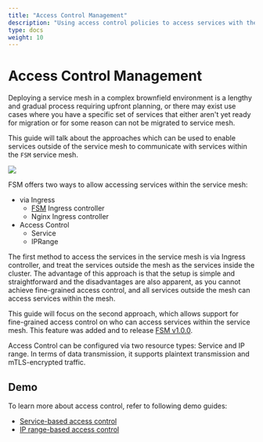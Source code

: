 ```yaml
---
title: "Access Control Management"
description: "Using access control policies to access services with the service mesh."
type: docs
weight: 10
---
```


# Access Control Management

Deploying a service mesh in a complex brownfield environment is a lengthy and gradual process requiring upfront planning, or there may exist use cases where you have a specific set of services that either aren't yet ready for migration or for some reason can not be migrated to service mesh.

This guide will talk about the approaches which can be used to enable services outside of the service mesh to communicate with services within the `FSM` service mesh.

![](/images/access_control/arch.png)

FSM offers two ways to allow accessing services within the service mesh:

* via Ingress
  * [FSM](https://github.com/flomesh-io/fsm) Ingress controller
  * Nginx Ingress controller
* Access Control
  * Service
  * IPRange


The first method to access the services in the service mesh is via Ingress controller, and treat the services outside the mesh as the services inside the cluster. The advantage of this approach is that the setup is simple and straightforward and the disadvantages are also apparent, as you cannot achieve fine-grained access control, and all services outside the mesh can access services within the mesh.

This guide will focus on the second approach, which allows support for fine-grained access control on who can access services within the service mesh. This feature was added and to release [FSM v1.0.0](https://github.com/flomesh-io/FSM/releases/tag/v1.0.0).

Access Control can be configured via two resource types: Service and IP range. In terms of data transmission, it supports plaintext transmission and mTLS-encrypted traffic.


## Demo

To learn more about access control, refer to following demo guides:

- [Service-based access control](/demos/security/service_based_access_control)
- [IP range-based access control](/demos/security/ip_range_based_access_control)